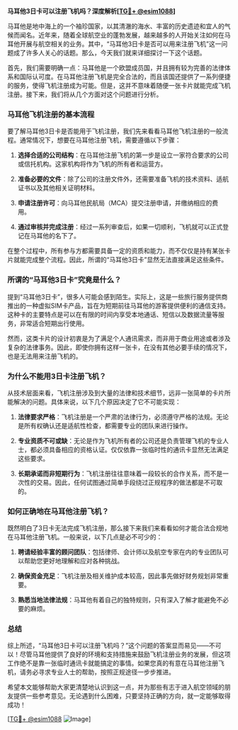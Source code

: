 **马耳他3日卡可以注册飞机吗？深度解析[[TG💪+ @esim1088](https://t.me/s/esim1088)]**

马耳他是地中海上的一个袖珍国家，以其清澈的海水、丰富的历史遗迹和宜人的气候而闻名。近年来，随着全球航空业的蓬勃发展，越来越多的人开始关注如何在马耳他开展与航空相关的业务。其中，“马耳他3日卡是否可以用来注册飞机”这一问题成了许多人关心的话题。那么，今天我们就来详细探讨一下这个话题。

首先，我们需要明确一点：马耳他是一个欧盟成员国，并且拥有较为完善的法律体系和国际认可度。在马耳他注册飞机是完全合法的，而且该国还提供了一系列便捷的服务，使得飞机注册成为可能。但是，这并不意味着随便一张卡片就能完成飞机注册。接下来，我们将从几个方面对这个问题进行分析。

### 马耳他飞机注册的基本流程

要了解马耳他3日卡是否能用于飞机注册，我们先来看看马耳他飞机注册的一般流程。通常情况下，想要在马耳他注册飞机，需要遵循以下步骤：

1. **选择合适的公司结构**：在马耳他注册飞机的第一步是设立一家符合要求的公司或信托机构。这家机构将作为飞机的所有者和运营方。
   
2. **准备必要的文件**：除了公司的注册文件外，还需要准备飞机的技术资料、适航证书以及其他相关证明材料。

3. **申请注册许可**：向马耳他民航局（MCA）提交注册申请，并缴纳相应的费用。

4. **通过审核并完成注册**：经过一系列审查后，如果一切顺利，飞机就可以正式登记在马耳他的名下了。

在整个过程中，所有参与方都需要具备一定的资质和能力，而不仅仅是持有某张卡片就能完成整个流程。因此，所谓的“马耳他3日卡”显然无法直接满足这些条件。

### 所谓的“马耳他3日卡”究竟是什么？

提到“马耳他3日卡”，很多人可能会感到陌生。实际上，这是一些旅行服务提供商推出的一种虚拟SIM卡产品，旨在为短期前往马耳他的游客提供便利的通信支持。这种卡的主要特点是可以在有限的时间内享受本地通话、短信以及数据流量等服务，非常适合短期出行使用。

然而，这类卡片的设计初衷是为了满足个人通讯需求，而非用于商业用途或者涉及复杂的法律事务。因此，即使你拥有这样一张卡，在没有其他必要手续的情况下，也是无法用来注册飞机的。

### 为什么不能用3日卡注册飞机？

从技术层面来看，飞机注册涉及到大量的法律和技术细节，远非一张简单的卡片所能解决的问题。具体来说，以下几个原因决定了它不可能实现：

1. **法律要求严格**：飞机注册是一个严肃的法律行为，必须遵守严格的法规。无论是所有权确认还是适航性检查，都需要专业的团队来进行操作。

2. **专业资质不可或缺**：无论是作为飞机所有者的公司还是负责管理飞机的专业人士，都必须具备相应的资格认证。仅仅依靠一张临时性的通讯卡显然无法满足这些要求。

3. **长期承诺而非短期行为**：飞机注册往往意味着一段较长的合作关系，而不是一次性的交易。因此，任何试图通过简单手段绕过正规程序的做法都是不可取的。

### 如何正确地在马耳他注册飞机？

既然明白了3日卡无法完成飞机注册，那么接下来我们来看看如何才能合法合规地在马耳他注册飞机。一般来说，以下几点是必不可少的：

1. **聘请经验丰富的顾问团队**：包括律师、会计师以及航空专家在内的专业团队可以帮助您更好地理解和应对各种挑战。

2. **确保资金充足**：飞机注册及相关维护成本较高，因此事先做好财务规划非常重要。

3. **熟悉当地法律法规**：马耳他有着自己的独特规则，只有深入了解才能避免不必要的麻烦。

### 总结

综上所述，“马耳他3日卡可以注册飞机吗？”这个问题的答案显而易见——不可以！尽管马耳他提供了良好的环境和支持措施来鼓励飞机注册业务的发展，但这项工作绝不是靠一张临时通讯卡就能搞定的事情。如果您真的有意在马耳他注册飞机，请务必寻求专业人士的帮助，按照正规途径一步步推进。

希望本文能够帮助大家更清楚地认识到这一点，并为那些有志于进入航空领域的朋友提供一些参考意见。无论遇到什么困难，只要坚持正确的方向，就一定能够取得成功！

[[TG💪+ @esim1088](https://t.me/s/esim1088) ![Image](https://i.postimg.cc/4NQfJmqS/Snipaste-2025-05-13-00-14-12.png)]